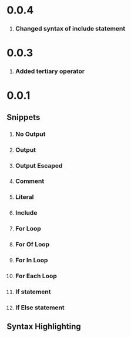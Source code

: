 # 0.0.4

1. ### Changed syntax of include statement

# 0.0.3

1. ### Added tertiary operator

# 0.0.1

## Snippets

1. ### No Output
1. ### Output
1. ### Output Escaped
1. ### Comment
1. ### Literal
1. ### Include
1. ### For Loop
1. ### For Of Loop
1. ### For In Loop
1. ### For Each Loop

1. ### If statement
1. ### If Else statement

## Syntax Highlighting
